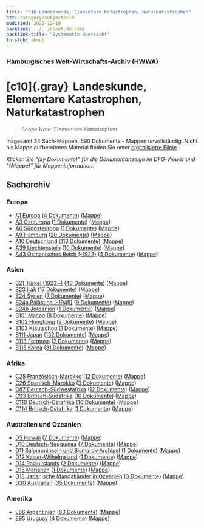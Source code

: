 ```yaml
---
title: "c10 Landeskunde, Elementare Katastrophen, Naturkatastrophen"
etr: category/subject/c10
modified: 2020-12-18
backlink: ../../about.de.html
backlink-title: "Systematik-Übersicht"
fn-stub: about
---
```


### Hamburgisches Welt-Wirtschafts-Archiv (HWWA)
# [c10]{.gray}&#8201; Landeskunde, Elementare Katastrophen, Naturkatastrophen&#160; 


> Scope Note: Elementare Katastrophen



Insgesamt 34 Sach-Mappen, 590 Dokumente - Mappen unvollständig.
Nicht als Mappe aufbereitetes Material finden Sie unter [digitalisierte Filme](/film/h1_sh).

_Klicken Sie "(xy Dokumente)" für die Dokumentanzeige im DFG-Viewer und "(Mappe)" für Mappeninformation._

## Sacharchiv




### Europa

- [A1 Europa](../../../geo/about.de.html#A1) (<a href="https://dfg-viewer.de/show/?tx_dlf[id]=https://pm20.zbw.eu/mets/sh/1408xx/140892/1442xx/144215/public.mets.de.xml" target="_blank">4 Dokumente</a>) ([Mappe](http://purl.org/pressemappe20/folder/sh/140892,144215))
- [A3 Osteuropa](../../../geo/about.de.html#A3) (<a href="https://dfg-viewer.de/show/?tx_dlf[id]=https://pm20.zbw.eu/mets/sh/1408xx/140896/1442xx/144215/public.mets.de.xml" target="_blank">1 Dokumente</a>) ([Mappe](http://purl.org/pressemappe20/folder/sh/140896,144215))
- [A6 Südosteuropa](../../../geo/about.de.html#A6) (<a href="https://dfg-viewer.de/show/?tx_dlf[id]=https://pm20.zbw.eu/mets/sh/1409xx/140900/1442xx/144215/public.mets.de.xml" target="_blank">1 Dokumente</a>) ([Mappe](http://purl.org/pressemappe20/folder/sh/140900,144215))
- [A9 Hamburg](../../../geo/about.de.html#A9) (<a href="https://dfg-viewer.de/show/?tx_dlf[id]=https://pm20.zbw.eu/mets/sh/1409xx/140905/1442xx/144215/public.mets.de.xml" target="_blank">20 Dokumente</a>) ([Mappe](http://purl.org/pressemappe20/folder/sh/140905,144215))
- [A10 Deutschland](../../../geo/about.de.html#A10) (<a href="https://dfg-viewer.de/show/?tx_dlf[id]=https://pm20.zbw.eu/mets/sh/1261xx/126128/1442xx/144215/public.mets.de.xml" target="_blank">113 Dokumente</a>) ([Mappe](http://purl.org/pressemappe20/folder/sh/126128,144215))
- [A39 Liechtenstein](../../../geo/about.de.html#A39) (<a href="https://dfg-viewer.de/show/?tx_dlf[id]=https://pm20.zbw.eu/mets/sh/1410xx/141016/1442xx/144215/public.mets.de.xml" target="_blank">10 Dokumente</a>) ([Mappe](http://purl.org/pressemappe20/folder/sh/141016,144215))
- [A43 Osmanisches Reich (-1923)](../../../geo/about.de.html#A43) (<a href="https://dfg-viewer.de/show/?tx_dlf[id]=https://pm20.zbw.eu/mets/sh/1410xx/141034/1442xx/144215/public.mets.de.xml" target="_blank">4 Dokumente</a>) ([Mappe](http://purl.org/pressemappe20/folder/sh/141034,144215))

### Asien

- [B21 Türkei (1923 -)](../../../geo/about.de.html#B21) (<a href="https://dfg-viewer.de/show/?tx_dlf[id]=https://pm20.zbw.eu/mets/sh/1411xx/141111/1442xx/144215/public.mets.de.xml" target="_blank">48 Dokumente</a>) ([Mappe](http://purl.org/pressemappe20/folder/sh/141111,144215))
- [B23 Irak](../../../geo/about.de.html#B23) (<a href="https://dfg-viewer.de/show/?tx_dlf[id]=https://pm20.zbw.eu/mets/sh/1411xx/141113/1442xx/144215/public.mets.de.xml" target="_blank">17 Dokumente</a>) ([Mappe](http://purl.org/pressemappe20/folder/sh/141113,144215))
- [B24 Syrien](../../../geo/about.de.html#B24) (<a href="https://dfg-viewer.de/show/?tx_dlf[id]=https://pm20.zbw.eu/mets/sh/1411xx/141114/1442xx/144215/public.mets.de.xml" target="_blank">7 Dokumente</a>) ([Mappe](http://purl.org/pressemappe20/folder/sh/141114,144215))
- [B24a Palästina (-1945)](../../../geo/about.de.html#B24a) (<a href="https://dfg-viewer.de/show/?tx_dlf[id]=https://pm20.zbw.eu/mets/sh/1411xx/141115/1442xx/144215/public.mets.de.xml" target="_blank">9 Dokumente</a>) ([Mappe](http://purl.org/pressemappe20/folder/sh/141115,144215))
- [B24b Jordanien](../../../geo/about.de.html#B24b) (<a href="https://dfg-viewer.de/show/?tx_dlf[id]=https://pm20.zbw.eu/mets/sh/1411xx/141116/1442xx/144215/public.mets.de.xml" target="_blank">1 Dokumente</a>) ([Mappe](http://purl.org/pressemappe20/folder/sh/141116,144215))
- [B101 Macao](../../../geo/about.de.html#B101) (<a href="https://dfg-viewer.de/show/?tx_dlf[id]=https://pm20.zbw.eu/mets/sh/1412xx/141267/1442xx/144215/public.mets.de.xml" target="_blank">8 Dokumente</a>) ([Mappe](http://purl.org/pressemappe20/folder/sh/141267,144215))
- [B102 Hongkong](../../../geo/about.de.html#B102) (<a href="https://dfg-viewer.de/show/?tx_dlf[id]=https://pm20.zbw.eu/mets/sh/1412xx/141268/1442xx/144215/public.mets.de.xml" target="_blank">9 Dokumente</a>) ([Mappe](http://purl.org/pressemappe20/folder/sh/141268,144215))
- [B103 Kiautschou](../../../geo/about.de.html#B103) (<a href="https://dfg-viewer.de/show/?tx_dlf[id]=https://pm20.zbw.eu/mets/sh/1261xx/126163/1442xx/144215/public.mets.de.xml" target="_blank">1 Dokumente</a>) ([Mappe](http://purl.org/pressemappe20/folder/sh/126163,144215))
- [B111 Japan](../../../geo/about.de.html#B111) (<a href="https://dfg-viewer.de/show/?tx_dlf[id]=https://pm20.zbw.eu/mets/sh/1412xx/141272/1442xx/144215/public.mets.de.xml" target="_blank">132 Dokumente</a>) ([Mappe](http://purl.org/pressemappe20/folder/sh/141272,144215))
- [B113 Formosa](../../../geo/about.de.html#B113) (<a href="https://dfg-viewer.de/show/?tx_dlf[id]=https://pm20.zbw.eu/mets/sh/1412xx/141274/1442xx/144215/public.mets.de.xml" target="_blank">2 Dokumente</a>) ([Mappe](http://purl.org/pressemappe20/folder/sh/141274,144215))
- [B115 Korea](../../../geo/about.de.html#B115) (<a href="https://dfg-viewer.de/show/?tx_dlf[id]=https://pm20.zbw.eu/mets/sh/1412xx/141276/1442xx/144215/public.mets.de.xml" target="_blank">31 Dokumente</a>) ([Mappe](http://purl.org/pressemappe20/folder/sh/141276,144215))

### Afrika

- [C25 Französisch-Marokko](../../../geo/about.de.html#C25) (<a href="https://dfg-viewer.de/show/?tx_dlf[id]=https://pm20.zbw.eu/mets/sh/1413xx/141358/1442xx/144215/public.mets.de.xml" target="_blank">12 Dokumente</a>) ([Mappe](http://purl.org/pressemappe20/folder/sh/141358,144215))
- [C26 Spanisch-Marokko](../../../geo/about.de.html#C26) (<a href="https://dfg-viewer.de/show/?tx_dlf[id]=https://pm20.zbw.eu/mets/sh/1413xx/141359/1442xx/144215/public.mets.de.xml" target="_blank">3 Dokumente</a>) ([Mappe](http://purl.org/pressemappe20/folder/sh/141359,144215))
- [C87 Deutsch-Südwestafrika](../../../geo/about.de.html#C87) (<a href="https://dfg-viewer.de/show/?tx_dlf[id]=https://pm20.zbw.eu/mets/sh/1414xx/141450/1442xx/144215/public.mets.de.xml" target="_blank">12 Dokumente</a>) ([Mappe](http://purl.org/pressemappe20/folder/sh/141450,144215))
- [C93 Britisch-Südafrika](../../../geo/about.de.html#C93) (<a href="https://dfg-viewer.de/show/?tx_dlf[id]=https://pm20.zbw.eu/mets/sh/1414xx/141454/1442xx/144215/public.mets.de.xml" target="_blank">10 Dokumente</a>) ([Mappe](http://purl.org/pressemappe20/folder/sh/141454,144215))
- [C110 Deutsch-Ostafrika](../../../geo/about.de.html#C110) (<a href="https://dfg-viewer.de/show/?tx_dlf[id]=https://pm20.zbw.eu/mets/sh/1414xx/141471/1442xx/144215/public.mets.de.xml" target="_blank">10 Dokumente</a>) ([Mappe](http://purl.org/pressemappe20/folder/sh/141471,144215))
- [C114 Britisch-Ostafrika](../../../geo/about.de.html#C114) (<a href="https://dfg-viewer.de/show/?tx_dlf[id]=https://pm20.zbw.eu/mets/sh/1414xx/141473/1442xx/144215/public.mets.de.xml" target="_blank">1 Dokumente</a>) ([Mappe](http://purl.org/pressemappe20/folder/sh/141473,144215))

### Australien und Ozeanien

- [D5 Hawaii](../../../geo/about.de.html#D5) (<a href="https://dfg-viewer.de/show/?tx_dlf[id]=https://pm20.zbw.eu/mets/sh/1415xx/141595/1442xx/144215/public.mets.de.xml" target="_blank">7 Dokumente</a>) ([Mappe](http://purl.org/pressemappe20/folder/sh/141595,144215))
- [D10 Deutsch-Neuguinea](../../../geo/about.de.html#D10) (<a href="https://dfg-viewer.de/show/?tx_dlf[id]=https://pm20.zbw.eu/mets/sh/1416xx/141601/1442xx/144215/public.mets.de.xml" target="_blank">7 Dokumente</a>) ([Mappe](http://purl.org/pressemappe20/folder/sh/141601,144215))
- [D11 Salomoninseln und Bismarck-Archipel](../../../geo/about.de.html#D11) (<a href="https://dfg-viewer.de/show/?tx_dlf[id]=https://pm20.zbw.eu/mets/sh/1416xx/141610/1442xx/144215/public.mets.de.xml" target="_blank">1 Dokumente</a>) ([Mappe](http://purl.org/pressemappe20/folder/sh/141610,144215))
- [D12 Kaiser-Wilhelmsland](../../../geo/about.de.html#D12) (<a href="https://dfg-viewer.de/show/?tx_dlf[id]=https://pm20.zbw.eu/mets/sh/1416xx/141612/1442xx/144215/public.mets.de.xml" target="_blank">1 Dokumente</a>) ([Mappe](http://purl.org/pressemappe20/folder/sh/141612,144215))
- [D14 Palau Islands](../../../geo/about.de.html#D14) (<a href="https://dfg-viewer.de/show/?tx_dlf[id]=https://pm20.zbw.eu/mets/sh/1416xx/141614/1442xx/144215/public.mets.de.xml" target="_blank">2 Dokumente</a>) ([Mappe](http://purl.org/pressemappe20/folder/sh/141614,144215))
- [D15 Marianen](../../../geo/about.de.html#D15) (<a href="https://dfg-viewer.de/show/?tx_dlf[id]=https://pm20.zbw.eu/mets/sh/1416xx/141615/1442xx/144215/public.mets.de.xml" target="_blank">1 Dokumente</a>) ([Mappe](http://purl.org/pressemappe20/folder/sh/141615,144215))
- [D18 Japanische Mandatländer in Ozeanien](../../../geo/about.de.html#D18) (<a href="https://dfg-viewer.de/show/?tx_dlf[id]=https://pm20.zbw.eu/mets/sh/1416xx/141618/1442xx/144215/public.mets.de.xml" target="_blank">3 Dokumente</a>) ([Mappe](http://purl.org/pressemappe20/folder/sh/141618,144215))
- [D30 Australien](../../../geo/about.de.html#D30) (<a href="https://dfg-viewer.de/show/?tx_dlf[id]=https://pm20.zbw.eu/mets/sh/1416xx/141621/1442xx/144215/public.mets.de.xml" target="_blank">35 Dokumente</a>) ([Mappe](http://purl.org/pressemappe20/folder/sh/141621,144215))

### Amerika

- [E86 Argentinien](../../../geo/about.de.html#E86) (<a href="https://dfg-viewer.de/show/?tx_dlf[id]=https://pm20.zbw.eu/mets/sh/1416xx/141692/1442xx/144215/public.mets.de.xml" target="_blank">63 Dokumente</a>) ([Mappe](http://purl.org/pressemappe20/folder/sh/141692,144215))
- [E95 Uruguay](../../../geo/about.de.html#E95) (<a href="https://dfg-viewer.de/show/?tx_dlf[id]=https://pm20.zbw.eu/mets/sh/1416xx/141695/1442xx/144215/public.mets.de.xml" target="_blank">4 Dokumente</a>) ([Mappe](http://purl.org/pressemappe20/folder/sh/141695,144215))


